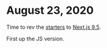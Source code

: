 # August 23, 2020

Time to rev the [starters] to [Next.js 9.5].

First up the JS version.

[starters]: https://github.com/aedificatorum/next-starters
[Next.js 9.5]: https://nextjs.org/blog/next-9-5
